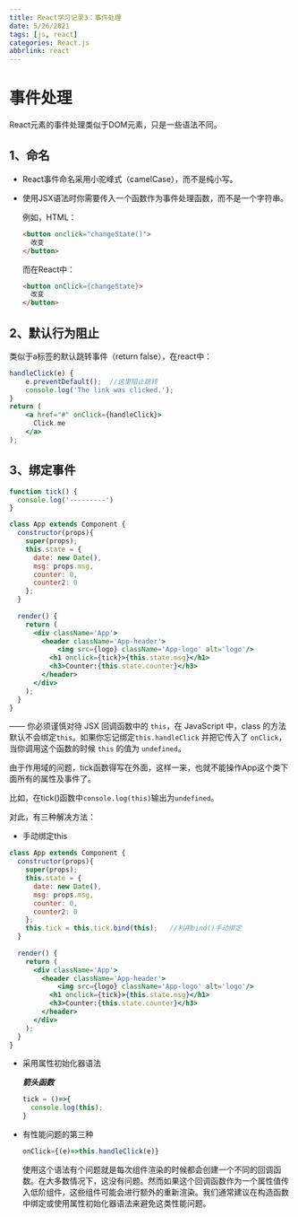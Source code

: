 ```yaml
---
title: React学习记录3：事件处理
date: 5/26/2021
tags: [js, react]
categories: React.js
abbrlink: react
---
```



# 事件处理

React元素的事件处理类似于DOM元素，只是一些语法不同。

## 1、命名

- React事件命名采用小驼峰式（camelCase），而不是纯小写。

- 使用JSX语法时你需要传入一个函数作为事件处理函数，而不是一个字符串。

  例如，HTML：

  ```html
  <button onclick="changeState()">
    改变
  </button>
  ```

  而在React中：

  ```html
  <button onClick={changeState}>
  	改变
  </button>
  ```

## 2、默认行为阻止

类似于a标签的默认跳转事件（return false），在react中：

```jsx
handleClick(e) {
    e.preventDefault();  //这里阻止跳转
    console.log('The link was clicked.');
}
return (
    <a href="#" onClick={handleClick}>
      Click me
    </a>
);
```

## 3、绑定事件

```jsx
function tick() {
  console.log('---------')
}

class App extends Component {
  constructor(props){
    super(props);
    this.state = {
      date: new Date(),
      msg: props.msg,
      counter: 0,
      counter2: 0
    };
  }
  
  render() {
    return (
      <div className='App'>
        <header className='App-header'>
        	<img src={logo} className='App-logo' alt='logo'/>
          <h1 onclick={tick}>{this.state.msg}</h1>
          <h3>Counter:{this.state.counter}</h3>
        </header>
      </div>
    );
  }
}
```

—— 你必须谨慎对待 JSX 回调函数中的 `this`，在 JavaScript 中，class 的方法默认不会绑定`this`。如果你忘记绑定`this.handleClick` 并把它传入了 `onClick`，当你调用这个函数的时候 `this` 的值为 `undefined`。

由于作用域的问题，tick函数得写在外面，这样一来，也就不能操作App这个类下面所有的属性及事件了。

比如，在tick()函数中`console.log(this)`输出为`undefined`。

对此，有三种解决方法：

- 手动绑定this

```jsx
class App extends Component {
  constructor(props){
    super(props);
    this.state = {
      date: new Date(),
      msg: props.msg,
      counter: 0,
      counter2: 0
    };
    this.tick = this.tick.bind(this);   //利用bind()手动绑定
  }
  
  render() {
    return (
      <div className='App'>
        <header className='App-header'>
        	<img src={logo} className='App-logo' alt='logo'/>
          <h1 onclick={tick}>{this.state.msg}</h1>
          <h3>Counter:{this.state.counter}</h3>
        </header>
      </div>
    );
  }
}
```

- 采用属性初始化器语法

  ***箭头函数***

  ```jsx
  tick = ()=>{
    console.log(this);
  }
  ```

- 有性能问题的第三种

  ```jsx
  onClick={(e)=>this.handleClick(e)}
  ```

  使用这个语法有个问题就是每次组件渲染的时候都会创建一个不同的回调函数。在大多数情况下，这没有问题。然而如果这个回调函数作为一个属性值传入低阶组件，这些组件可能会进行额外的重新渲染。我们通常建议在构造函数中绑定或使用属性初始化器语法来避免这类性能问题。

